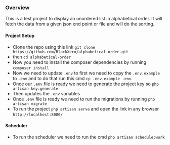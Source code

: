 ### Overview

This is a test project to display an unordered list in alphabetical order. It will fetch the data from a given json end point or file and will do the sorting.


#### Project Setup

- Clone the repo using this link `git clone https://github.com/BlackXero/alphabetical-order.git`
- then `cd alphabetical-order`
- Now you need to install the composer dependencies by running `composer install`
- Now we need to update `.env` to first we need to copy the `.env.example` to `.env` and to do that run this cmd `cp .env.example .env`.
- Once our `.env` file is ready we need to generate the project key so `php artisan key:generate`
- Then updates the `.env` variables
- Once `.env` file is ready we need to run the migrations by running `php artisan migrate`
- To run the project `php artisan serve` and open the link in any browser `http://localhost:8000/`


#### Scheduler
- To run the scheduler we need to run the cmd `php artisan schedule:work`
